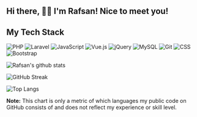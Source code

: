 ## Hi there, 👋🏻 I'm Rafsan! Nice to meet you!

## My Tech Stack

![PHP](https://img.shields.io/badge/-PHP-%232c3e50?style=for-the-badge&logo=PHP)
![Laravel](https://img.shields.io/badge/-Laravel-%232c3e50?style=for-the-badge&logo=laravel)
![JavaScript](https://img.shields.io/badge/-JavaScript-%232c3e50?style=for-the-badge&logo=javascript)
![Vue.js](https://img.shields.io/badge/-Vue.js-%232c3e50?style=for-the-badge&logo=Vue-dot-js)
![jQuery](https://img.shields.io/badge/-jQuery-%232c3e50?style=for-the-badge&logo=jQuery)
![MySQL](https://img.shields.io/badge/-MySQL-%232c3e50?style=for-the-badge&logo=MySQL)
![Git](https://img.shields.io/badge/-Git-%232c3e50?style=for-the-badge&logo=git)
![CSS](https://img.shields.io/badge/-CSS-%232c3e50?style=for-the-badge&logo=css3)
![Bootstrap](https://img.shields.io/badge/-Bootstrap-%232c3e50?style=for-the-badge&logo=Bootstrap)

![Rafsan's github stats](https://github-readme-stats.vercel.app/api?username=itsrafsanjani&count_private=true)

![GitHub Streak](https://github-readme-streak-stats.herokuapp.com?user=itsrafsanjani&hide_border=true&ring=2196F3&fire=2196F3&currStreakLabel=2196F3)

![Top Langs](https://github-readme-stats.vercel.app/api/top-langs/?username=itsrafsanjani)

**Note:** This chart is only a metric of which languages my public code on GitHub consists of and does not reflect my
experience or skill level.
